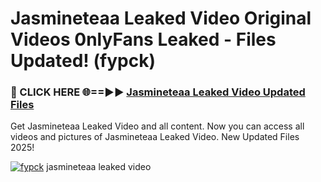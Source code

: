 # Jasmineteaa Leaked Video Original Videos 0nlyFans Leaked - Files Updated! (fypck)

<h3>🔴 CLICK HERE 🌐==►► <a href="https://tinyurl.com/2wckxsce" rel="nofollow">Jasmineteaa Leaked Video Updated Files</a></h3>

Get Jasmineteaa Leaked Video and all content. Now you can access all videos and pictures of Jasmineteaa Leaked Video. New Updated Files 2025!

[![fypck](https://i.imgur.com/AFduVYN.gif)](https://tinyurl.com/2wckxsce)
jasmineteaa leaked video